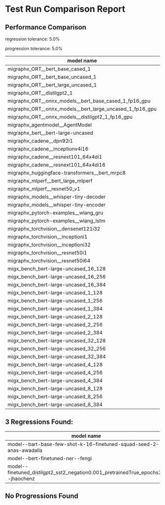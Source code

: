 # Test Run Comparison Report

## Performance Comparison

regression tolerance: 5.0%

progression tolerance: 5.0%

|model name|exit_status|analysis|old_time_ms|new_time_ms|change_ms|percent_change|
|---|---|---|---|---|---|---|
|migraphx_ORT__bert_base_cased_1|PASS|within tol|114.8953|116.1765|1.2812|1.12%|
|migraphx_ORT__bert_base_uncased_1|PASS|within tol|116.0267|118.2465|2.2198|1.91%|
|migraphx_ORT__bert_large_uncased_1|PASS|within tol|524.326|521.9952|-2.3308|-0.44%|
|migraphx_ORT__distilgpt2_1|PASS|within tol|68.4047|68.7238|0.3191|0.47%|
|migraphx_ORT__onnx_models__bert_base_cased_1_fp16_gpu|Numerics|within tol|62.1518|63.422|1.2702|2.04%|
|migraphx_ORT__onnx_models__bert_large_uncased_1_fp16_gpu|Numerics|within tol|327.4731|332.7059|5.2328|1.6%|
|migraphx_ORT__onnx_models__distilgpt2_1_fp16_gpu|Numerics|within tol|34.1458|34.8937|0.7479|2.19%|
|migraphx_agentmodel__AgentModel|Numerics|progression|2.319|2.0473|-0.2718|-11.72%|
|migraphx_bert__bert-large-uncased|PASS|within tol|19.3|19.8212|0.5211|2.7%|
|migraphx_cadene__dpn92i1|PASS|progression|5.322|5.0175|-0.3045|-5.72%|
|migraphx_cadene__inceptionv4i16|PASS|within tol|29.1497|29.6782|0.5286|1.81%|
|migraphx_cadene__resnext101_64x4di1|PASS|within tol|5.8898|5.9562|0.0664|1.13%|
|migraphx_cadene__resnext101_64x4di16|PASS|within tol|30.0167|29.5154|-0.5014|-1.67%|
|migraphx_huggingface-transformers__bert_mrpc8|PASS|within tol|7.0026|7.3509|0.3483|4.97%|
|migraphx_mlperf__bert_large_mlperf|Numerics|within tol|27.6828|26.6724|-1.0103|-3.65%|
|migraphx_mlperf__resnet50_v1|PASS|within tol|4.8155|4.927|0.1115|2.32%|
|migraphx_models__whisper-tiny-decoder|PASS|within tol|38.7138|39.9405|1.2267|3.17%|
|migraphx_models__whisper-tiny-encoder|Numerics|within tol|46.5331|47.0886|0.5555|1.19%|
|migraphx_pytorch-examples__wlang_gru|PASS|progression|19.1372|17.6442|-1.493|-7.8%|
|migraphx_pytorch-examples__wlang_lstm|PASS|progression|9.7458|9.0072|-0.7386|-7.58%|
|migraphx_torchvision__densenet121i32|PASS|within tol|17.8418|17.891|0.0492|0.28%|
|migraphx_torchvision__inceptioni1|PASS|within tol|4.8657|4.9829|0.1172|2.41%|
|migraphx_torchvision__inceptioni32|PASS|within tol|27.9652|28.0365|0.0713|0.25%|
|migraphx_torchvision__resnet50i1|PASS|within tol|3.1784|3.1939|0.0155|0.49%|
|migraphx_torchvision__resnet50i64|PASS|within tol|20.3942|20.6653|0.2711|1.33%|
|migx_bench_bert-large-uncased_16_128|PASS|within tol|26.9305|27.8463|0.9158|3.4%|
|migx_bench_bert-large-uncased_16_256|PASS|within tol|38.6996|39.4754|0.7757|2.0%|
|migx_bench_bert-large-uncased_16_384|PASS|within tol|58.4238|59.3115|0.8876|1.52%|
|migx_bench_bert-large-uncased_1_128|PASS|within tol|12.2247|12.0779|-0.1468|-1.2%|
|migx_bench_bert-large-uncased_1_256|PASS|within tol|12.6741|12.5357|-0.1384|-1.09%|
|migx_bench_bert-large-uncased_1_384|PASS|within tol|19.4782|19.4291|-0.0491|-0.25%|
|migx_bench_bert-large-uncased_2_128|PASS|within tol|12.5691|12.5581|-0.011|-0.09%|
|migx_bench_bert-large-uncased_2_256|PASS|within tol|19.4277|19.5159|0.0882|0.45%|
|migx_bench_bert-large-uncased_2_384|PASS|within tol|20.2961|20.5695|0.2734|1.35%|
|migx_bench_bert-large-uncased_32_128|PASS|within tol|36.7612|37.7668|1.0056|2.74%|
|migx_bench_bert-large-uncased_32_256|PASS|within tol|77.5704|79.6387|2.0683|2.67%|
|migx_bench_bert-large-uncased_32_384|PASS|within tol|118.3974|121.6883|3.2909|2.78%|
|migx_bench_bert-large-uncased_4_128|PASS|within tol|19.4878|19.73|0.2422|1.24%|
|migx_bench_bert-large-uncased_4_256|PASS|within tol|20.8429|21.5777|0.7348|3.53%|
|migx_bench_bert-large-uncased_4_384|PASS|within tol|24.1207|24.5391|0.4184|1.73%|
|migx_bench_bert-large-uncased_8_128|PASS|within tol|20.8195|21.0415|0.222|1.07%|
|migx_bench_bert-large-uncased_8_256|PASS|within tol|27.488|28.1764|0.6884|2.5%|
|migx_bench_bert-large-uncased_8_384|PASS|within tol|34.8294|35.665|0.8356|2.4%|

## 3 Regressions Found:

|model name|old_status|new_status|
|---|---|---|
|model--bart-base-few-shot-k-16-finetuned-squad-seed-2--anas-awadalla|PASS|Numerics|
|model--bert-finetuned-ner--fengi|PASS|Numerics|
|model--finetuned_distilgpt2_sst2_negation0.001_pretrainedTrue_epochs3--jhaochenz|PASS|Numerics|

## No Progressions Found

